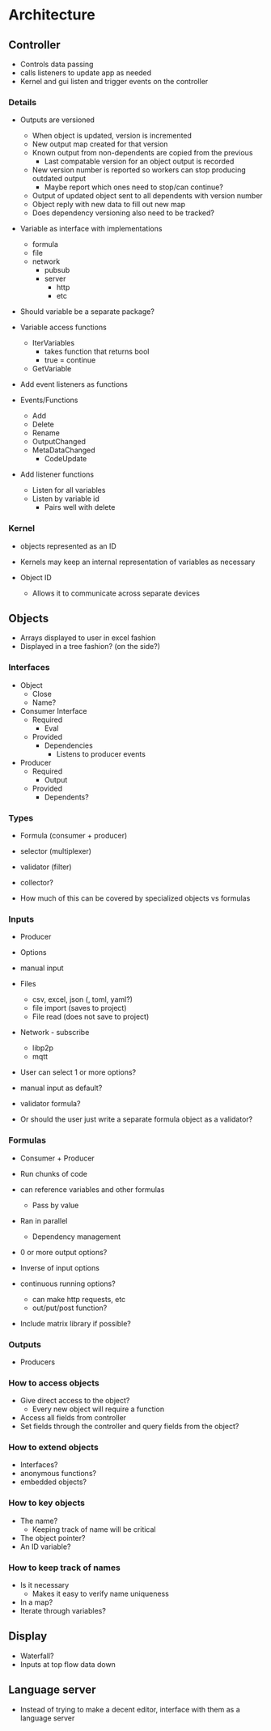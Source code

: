 # Architecture

## Controller

- Controls data passing
- calls listeners to update app as needed
- Kernel and gui listen and trigger events on the controller

### Details

- Outputs are versioned
	- When object is updated, version is incremented
	- New output map created for that version
	- Known output from non-dependents are copied from the previous
		- Last compatable version for an object output is recorded
	- New version number is reported so workers can stop producing outdated output
		- Maybe report which ones need to stop/can continue?
	- Output of updated object sent to all dependents with version number
	- Object reply with new data to fill out new map
	- Does dependency versioning also need to be tracked?

- Variable as interface with implementations
	- formula
	- file
	- network
		- pubsub
		- server
			- http
			- etc
- Should variable be a separate package?
- Variable access functions
	- IterVariables
		- takes function that returns bool
		- true = continue
	- GetVariable
- Add event listeners as functions
- Events/Functions
	- Add
	- Delete
	- Rename
	- OutputChanged
	- MetaDataChanged
		- CodeUpdate
- Add listener functions
	- Listen for all variables
	- Listen by variable id
		- Pairs well with delete

### Kernel

- objects represented as an ID
- Kernels may keep an internal representation of variables as necessary

- Object ID
  - Allows it to communicate across separate devices

## Objects

- Arrays displayed to user in excel fashion
- Displayed in a tree fashion? (on the side?)

### Interfaces

- Object
	- Close
	- Name?
- Consumer Interface
	- Required
		- Eval
	- Provided
		- Dependencies
			- Listens to producer events
- Producer
	- Required
		- Output
	- Provided
		- Dependents?

### Types

- Formula (consumer + producer)
- selector (multiplexer)
- validator (filter)
- collector?

- How much of this can be covered by specialized objects vs formulas

### Inputs

- Producer

- Options
- manual input
- Files
	- csv, excel, json (, toml, yaml?)
	- file import (saves to project)
	- File read (does not save to project)
- Network - subscribe
  - libp2p
  - mqtt
- User can select 1 or more options?
- manual input as default?
- validator formula?
- Or should the user just write a separate formula object as a validator?

### Formulas

- Consumer + Producer

- Run chunks of code
- can reference variables and other formulas
	- Pass by value
- Ran in parallel
	- Dependency management
- 0 or more output options?
- Inverse of input options
- continuous running options?
	- can make http requests, etc
	- out/put/post function?
- Include matrix library if possible?

### Outputs

- Producers

### How to access objects

- Give direct access to the object?
	- Every new object will require a function
- Access all fields from controller
- Set fields through the controller and query fields from the object?

### How to extend objects

- Interfaces?
- anonymous functions?
- embedded objects?

### How to key objects

- The name?
	- Keeping track of name will be critical
- The object pointer?
- An ID variable?

### How to keep track of names

- Is it necessary
	- Makes it easy to verify name uniqueness
- In a map?
- Iterate through variables?

## Display

- Waterfall?
- Inputs at top flow data down

## Language server

- Instead of trying to make a decent editor, interface with them as a language server


